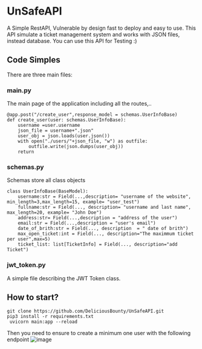 # UnSafeAPI
A Simple RestAPI, Vulnerable by design fast to deploy and easy to use.
This  API simulate a ticket management system and works with JSON files, instead database.
You can use this API for Testing :) 

## Code Simples
There are three main files:
### main.py

The main page of the application including all the routes,..
```
@app.post("/create_user",response_model = schemas.UserInfoBase)
def create_user(user: schemas.UserInfoBase):
    username =user.username
    json_file = username+".json"
    user_obj = json.loads(user.json())
    with open("./users/"+json_file, "w") as outfile:
        outfile.write(json.dumps(user_obj))
    return 
```
  
### schemas.py
 
Schemas store all class objects
 
```
class UserInfoBase(BaseModel):
    username:str = Field(...,description= "username of the website", min_length=3,max_length=15, example= "user_test")
    fullname:str = Field(..., description= "username and last name", max_length=20, example= "John Doe")
    address:str= Field(...,description = "address of the user")
    email:str = Field(...,description = "user's email")
    date_of_brith:str = Field(..., description  = " date of brith")
    max_open_ticket:int = Field(..., description="The maximmum ticket per user",max=5)
    ticket_list: list[TicketInfo] = Field(..., description="add Ticket")
```
    
### jwt_token.py
    
A simple file describing the JWT Token class.
    
    
    
   
## How to start?
```   
git clone https://github.com/DeliciousBounty/UnSafeAPI.git
pip3 install -r requirements.txt
 uvicorn main:app --reload
```

Then you need to ensure to create a minimum one user with the following endpoint
   ![image](https://user-images.githubusercontent.com/46570579/193453146-75f9d780-1a0c-421e-bae5-250c2ddb7bd6.png)

